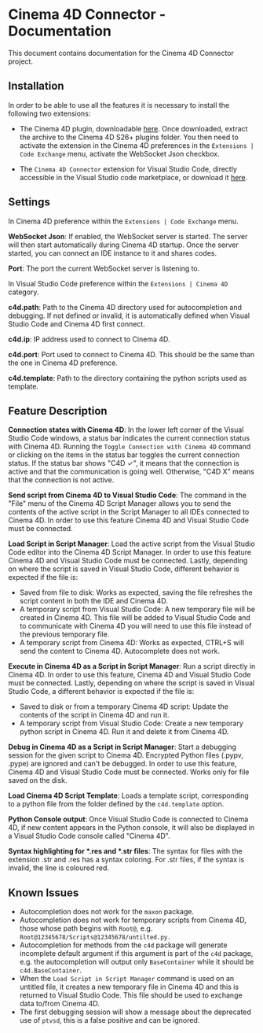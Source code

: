 # Cinema 4D Connector - Documentation

This document contains documentation for the Cinema 4D Connector project.

## Installation

In order to be able to use all the features it is necessary to install the following two extensions:

- The Cinema 4D plugin, downloadable [here](https://github.com/PluginCafe/Cinema4D_Connector-Cinema4D_Plugin/releases). Once downloaded, extract the archive to the Cinema 4D S26+ plugins folder. You then need to activate the extension in the Cinema 4D preferences in the `Extensions | Code Exchange` menu, activate the WebSocket Json checkbox.

- The `Cinema 4D Connector` extension for Visual Studio Code, directly accessible in the Visual Studio code marketplace, or download it [here](https://github.com/PluginCafe/Cinema4D_Connector-VisualStudioCode_Extension/releases).

## Settings

In Cinema 4D preference within the `Extensions | Code Exchange` menu.

**WebSocket Json**: If enabled, the WebSocket server is started. The server will then start automatically during Cinema 4D startup. Once the server started, you can connect an IDE instance to it and shares codes.

**Port**: The port the current WebSocket server is listening to.

In Visual Studio Code preference within the `Extensions | Cinema 4D` category.

**c4d.path**: Path to the Cinema 4D directory used for autocompletion and debugging. If not defined or invalid, it is automatically defined when Visual Studio Code and Cinema 4D first connect.

**c4d.ip**: IP address used to connect to Cinema 4D.

**c4d.port**: Port used to connect to Cinema 4D. This should be the same than the one in Cinema 4D preference.

**c4d.template**: Path to the directory containing the python scripts used as template.

## Feature Description

**Connection states with Cinema 4D**: In the lower left corner of the Visual Studio Code windows, a status bar indicates the current connection status with Cinema 4D. Running the `Toggle Connection with Cinema 4D` command or clicking on the items in the status bar toggles the current connection status. If the status bar shows "C4D ✓", it means that the connection is active and that the communication is going well. Otherwise, "C4D X" means that the connection is not active. 

**Send script from Cinema 4D to Visual Studio Code**: The command in the "File" menu of the Cinema 4D Script Manager allows you to send the contents of the active script in the Script Manager to all IDEs connected to Cinema 4D. In order to use this feature Cinema 4D and Visual Studio Code must be connected.

**Load Script in Script Manager**: Load the active script from the Visual Studio Code editor into the Cinema 4D Script Manager. In order to use this feature Cinema 4D and Visual Studio Code must be connected. Lastly, depending on where the script is saved in Visual Studio Code, different behavior is expected if the file is:

- Saved from file to disk: Works as expected, saving the file refreshes the script content in both the IDE and Cinema 4D.
- A temporary script from Visual Studio Code: A new temporary file will be created in Cinema 4D. This file will be added to Visual Studio Code and to communicate with Cinema 4D you will need to use this file instead of the previous temporary file.
- A temporary script from Cinema 4D: Works as expected, CTRL+S will send the content to Cinema 4D. Autocomplete does not work.

**Execute in Cinema 4D as a Script in Script Manager**: Run a script directly in Cinema 4D. In order to use this feature, Cinema 4D and Visual Studio Code must be connected. Lastly, depending on where the script is saved in Visual Studio Code, a different behavior is expected if the file is:

- Saved to disk or from a temporary Cinema 4D script: Update the contents of the script in Cinema 4D and run it.
- A temporary script from Visual Studio Code: Create a new temporary python script in Cinema 4D. Run it and delete it from Cinema 4D.

**Debug in Cinema 4D as a Script in Script Manager**: Start a debugging session for the given script to Cinema 4D. Encrypted Python files (.pypv, .pype) are ignored and can't be debugged. In order to use this feature, Cinema 4D and Visual Studio Code must be connected. Works only for file saved on the disk.

**Load Cinema 4D Script Template**: Loads a template script, corresponding to a python file from the folder defined by the `c4d.template` option.

**Python Console output**: Once Visual Studio Code is connected to Cinema 4D, if new content appears in the Python console, it will also be displayed in a Visual Studio Code console called "Cinema 4D".

**Syntax highlighting for \*.res and \*.str files**: The syntax for files with the extension .str and .res has a syntax coloring. For .str files, if the syntax is invalid, the line is coloured red.


## Known Issues

- Autocompletion does not work for the `maxon` package.
- Autocompletion does not work for temporary scripts from Cinema 4D, those whose path begins with `Root@`, e.g. `Root@12345678/Scripts@12345678/untilted.py.`
- Autocompletion for methods from the `c4d` package will generate incomplete default argument if this argument is part of the `c4d` package, e.g. the autocompletion will output only `BaseContainer` while it should be `c4d.BaseContainer`.
- When the `Load Script in Script Manager` command is used on an untitled file, it creates a new temporary file in Cinema 4D and this is returned to Visual Studio Code. This file should be used to exchange data to/from Cinema 4D.
- The first debugging session will show a message about the deprecated use of `ptvsd`, this is a false positive and can be ignored.
